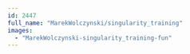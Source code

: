 ```yaml
---
id: 2447
full_name: "MarekWolczynski/singularity_training"
images: 
  - "MarekWolczynski-singularity_training-fun"
---
```

